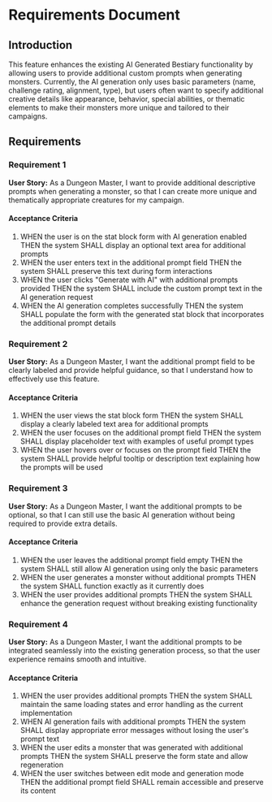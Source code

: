 # Requirements Document

## Introduction

This feature enhances the existing AI Generated Bestiary functionality by allowing users to provide additional custom prompts when generating monsters. Currently, the AI generation only uses basic parameters (name, challenge rating, alignment, type), but users often want to specify additional creative details like appearance, behavior, special abilities, or thematic elements to make their monsters more unique and tailored to their campaigns.

## Requirements

### Requirement 1

**User Story:** As a Dungeon Master, I want to provide additional descriptive prompts when generating a monster, so that I can create more unique and thematically appropriate creatures for my campaign.

#### Acceptance Criteria

1. WHEN the user is on the stat block form with AI generation enabled THEN the system SHALL display an optional text area for additional prompts
2. WHEN the user enters text in the additional prompt field THEN the system SHALL preserve this text during form interactions
3. WHEN the user clicks "Generate with AI" with additional prompts provided THEN the system SHALL include the custom prompt text in the AI generation request
4. WHEN the AI generation completes successfully THEN the system SHALL populate the form with the generated stat block that incorporates the additional prompt details

### Requirement 2

**User Story:** As a Dungeon Master, I want the additional prompt field to be clearly labeled and provide helpful guidance, so that I understand how to effectively use this feature.

#### Acceptance Criteria

1. WHEN the user views the stat block form THEN the system SHALL display a clearly labeled text area for additional prompts
2. WHEN the user focuses on the additional prompt field THEN the system SHALL display placeholder text with examples of useful prompt types
3. WHEN the user hovers over or focuses on the prompt field THEN the system SHALL provide helpful tooltip or description text explaining how the prompts will be used

### Requirement 3

**User Story:** As a Dungeon Master, I want the additional prompts to be optional, so that I can still use the basic AI generation without being required to provide extra details.

#### Acceptance Criteria

1. WHEN the user leaves the additional prompt field empty THEN the system SHALL still allow AI generation using only the basic parameters
2. WHEN the user generates a monster without additional prompts THEN the system SHALL function exactly as it currently does
3. WHEN the user provides additional prompts THEN the system SHALL enhance the generation request without breaking existing functionality

### Requirement 4

**User Story:** As a Dungeon Master, I want the additional prompts to be integrated seamlessly into the existing generation process, so that the user experience remains smooth and intuitive.

#### Acceptance Criteria

1. WHEN the user provides additional prompts THEN the system SHALL maintain the same loading states and error handling as the current implementation
2. WHEN AI generation fails with additional prompts THEN the system SHALL display appropriate error messages without losing the user's prompt text
3. WHEN the user edits a monster that was generated with additional prompts THEN the system SHALL preserve the form state and allow regeneration
4. WHEN the user switches between edit mode and generation mode THEN the additional prompt field SHALL remain accessible and preserve its content